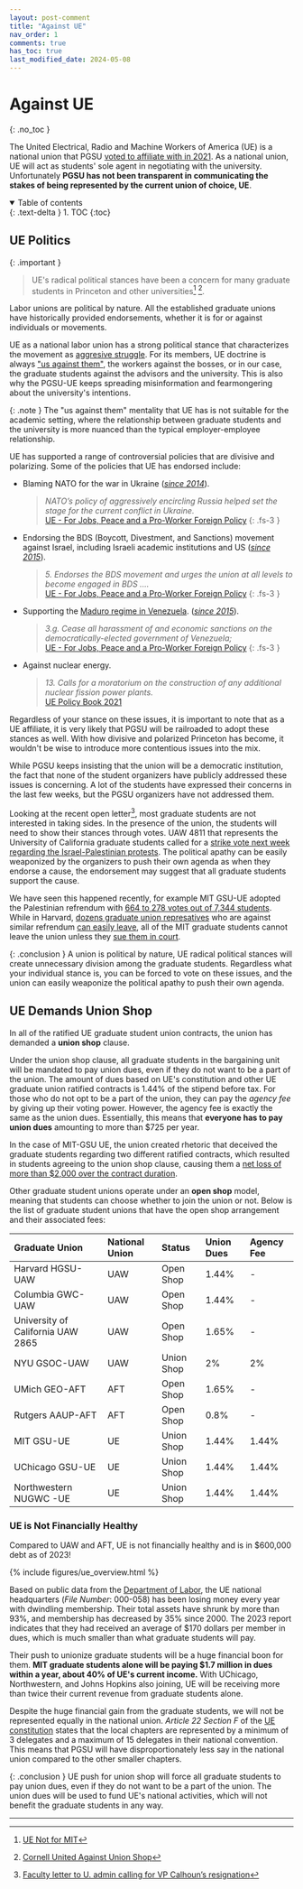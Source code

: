 ```yaml
---
layout: post-comment
title: "Against UE"
nav_order: 1
comments: true
has_toc: true
last_modified_date: 2024-05-08
---
```

# Against UE
{: .no_toc }

The United Electrical, Radio and Machine Workers of America (UE) is a national union that PGSU [voted to affiliate with in 2021](https://twitter.com/PrincetonGSU/status/1405556808228421634). As a national union, UE will act as students' sole agent in negotiating with the university. Unfortunately **PGSU has not been transparent in communicating the stakes of being represented by the current union of choice, UE**.

<details open markdown="block">
  <summary>
    Table of contents
  </summary>
  {: .text-delta }
  1. TOC
  {:toc}
</details>

## UE Politics

{: .important }
> UE's radical political stances have been a concern for many graduate students in Princeton and other universities[^uenotformit] [^cornellunited].

Labor unions are political by nature. All the established graduate unions have historically provided endorsements, whether it is for or against individuals or movements.

UE as a national labor union has a strong political stance that characterizes the movement as [aggresive struggle](https://www.ueunion.org/ue-policy/aggressive-struggle). For its members, UE doctrine is always ["us against them"](https://www.ueunion.org/ThemAndUs/), the workers against the bosses, or in our case, the graduate students against the advisors and the university. This is also why the PGSU-UE keeps spreading misinformation and fearmongering about the university's intentions.

{: .note }
The "us against them" mentality that UE has is not suitable for the academic setting, where the relationship between graduate students and the university is more nuanced than the typical employer-employee relationship.

UE has supported a range of controversial policies that are divisive and polarizing. Some of the policies that UE has endorsed include:

- Blaming NATO for the war in Ukraine ([*since 2014*](https://www.ueunion.org/political-action/2014/the-ukraine-crisis-and-the-new-cold-war-statement-of-the-ue-general-officers)).
  > *NATO’s policy of aggressively encircling Russia helped set the stage for the current conflict in Ukraine.*\
  > [UE - For Jobs, Peace and a Pro-Worker Foreign Policy](https://www.ueunion.org/ue-policy/for-peace-jobs-and-a-pro-worker-foreign-policy)
  {: .fs-3 }
- Endorsing the BDS (Boycott, Divestment, and Sanctions) movement against Israel, including Israeli academic institutions and US ([*since 2015*](https://www.ueunion.org/political-action/2015/BDS)).
  > *5. Endorses the BDS movement and urges the union at all levels to become engaged in BDS ....*\
  > [UE - For Jobs, Peace and a Pro-Worker Foreign Policy](https://www.ueunion.org/ue-policy/for-peace-jobs-and-a-pro-worker-foreign-policy)
  {: .fs-3 }
- Supporting the [Maduro regime in Venezuela](https://www.amnesty.org/en/location/americas/south-america/venezuela/report-venezuela/). ([*since 2015*](https://www.ueunion.org/political-action/2015/venezuela%E2%80%99s-democracy-is-not-a-threat-ue-officers-statement-on-us-sanctions)).
  > *3.g. Cease all harassment of and economic sanctions on the democratically-elected government of Venezuela;*\
  > [UE - For Jobs, Peace and a Pro-Worker Foreign Policy](https://www.ueunion.org/ue-policy/for-peace-jobs-and-a-pro-worker-foreign-policy)
  {: .fs-3 }
- Against nuclear energy.
  > *13. Calls for a moratorium on the construction of any additional nuclear fission power plants.*\
  > [UE Policy Book 2021](https://web.archive.org/web/20230308105846/https://www.ueunion.org/sites/default/files/UE_Policy_Book_2021_23.pdf)

Regardless of your stance on these issues, it is important to note that as a UE affiliate, it is very likely that PGSU will be railroaded to adopt these stances as well. With how divisive and polarized Princeton has become, it wouldn't be wise to introduce more contentious issues into the mix.

While PGSU keeps insisting that the union will be a democratic institution, the fact that none of the student organizers have publicly addressed these issues is concerning. A lot of the students have expressed their concerns in the last few weeks, but the PGSU organizers have not addressed them.

Looking at the recent open letter[^calhounletter], most graduate students are not interested in taking sides. In the presence of the union, the students will need to show their stances through votes. UAW 4811 that represents the University of California graduate students called for a [strike vote next week regarding the Israel-Palestinian protests](https://twitter.com/uaw_4811/status/1787543654615458162). The political apathy can be easily weaponized by the organizers to push their own agenda as when they endorse a cause, the endorsement may suggest that all graduate students support the cause.

We have seen this happened recently, for example MIT GSU-UE adopted the Palestinian refrendum with [664 to 278 votes out of 7,344 students](https://thetech.com/2024/04/25/gsu-ceasefire-referendum). While in Harvard, [dozens graduate union represatives](https://docs.google.com/document/d/1FBIDc59pyWFyetV5WkJyeYb_8sW1MGceYhlphsQ9LRM/edit) who are against similar refrendum [can easily leave](https://www.thecrimson.com/article/2023/11/21/hgsu-members-resign-bds/), all of the MIT graduate students cannot leave the union unless they [sue them in court](https://www.nrtw.org/news/mit-gsu-beck-charge-04262024/).

{: .conclusion }
A union is political by nature, UE radical political stances will create unnecessary division among the graduate students. Regardless what your individual stance is, you can be forced to vote on these issues, and the union can easily weaponize the political apathy to push their own agenda.

## UE Demands Union Shop

In all of the ratified UE graduate student union contracts, the union has demanded a **union shop** clause.

Under the union shop clause, all graduate students in the bargaining unit will be mandated to pay union dues, even if they do not want to be a part of the union. The amount of dues based on UE's constitution and other UE graduate union ratified contracts is 1.44% of the stipend before tax. For those who do not opt to be a part of the union, they can pay the *agency fee* by giving up their voting power. However, the agency fee is exactly the same as the union dues. Essentially, this means that **everyone has to pay union dues** amounting to more than $725 per year.

In the case of MIT-GSU UE, the union created rhetoric that deceived the graduate students regarding two different ratified contracts, which resulted in students agreeing to the union shop clause, causing them a [net loss of more than $2,000 over the contract duration](https://sites.google.com/view/cornell-united/union-shop/what-ue-wants?authuser=0#h.492zqvm8529o).

Other graduate student unions operate under an **open shop** model, meaning that students can choose whether to join the union or not. Below is the list of graduate student unions that have the open shop arrangement and their associated fees:

| Graduate Union | National Union | Status | Union Dues | Agency Fee |
| :- | :- | :- | :- | :- |
| Harvard HGSU-UAW | UAW | Open Shop | 1.44% | - |
| Columbia GWC-UAW | UAW | Open Shop | 1.44% | - |
| University of California UAW 2865 | UAW | Open Shop | 1.65% | - |
| NYU GSOC-UAW | UAW | Union Shop | 2% | 2% |
| UMich GEO-AFT | AFT | Open Shop | 1.65% | - |
| Rutgers AAUP-AFT | AFT | Open Shop | 0.8% | - |
| MIT GSU-UE | UE | Union Shop | 1.44% | 1.44% |
| UChicago GSU-UE | UE | Union Shop | 1.44% | 1.44% |
| Northwestern NUGWC -UE | UE | Union Shop | 1.44% | 1.44% |


### UE is Not Financially Healthy

Compared to UAW and AFT, UE is not financially healthy and is in $600,000 debt as of 2023!

{% include figures/ue_overview.html %}

Based on public data from the [Department of Labor](https://olmsapps.dol.gov/query/getOrgQry.do), the UE national headquarters (*File Number*: 000-058) has been losing money every year with dwindling membership. Their total assets have shrunk by more than 93%, and membership has decreased by 35% since 2000. The 2023 report indicates that they had received an average of $170 dollars per member in dues, which is much smaller than what graduate students will pay.

Their push to unionize graduate students will be a huge financial boon for them. **MIT graduate students alone will be paying $1.7 million in dues within a year, about 40% of UE's current income.** With UChicago, Northwestern, and Johns Hopkins also joining, UE will be receiving more than twice their current revenue from graduate students alone.

Despite the huge financial gain from the graduate students, we will not be represented equally in the national union. *Article 22 Section F* of the [UE constitution](https://www.ueunion.org/sites/default/files/UE_Constitution_2023_English.pdf) states that the local chapters are represented by a minimum of 3 delegates and a maximum of 15 delegates in their national convention. This means that PGSU will have disproportionately less say in the national union compared to the other smaller chapters.

{: .conclusion }
UE push for union shop will force all graduate students to pay union dues, even if they do not want to be a part of the union. The union dues will be used to fund UE's national activities, which will not benefit the graduate students in any way.

----

[^uenotformit]: [UE Not for MIT](https://www.uenotformit.org/)
[^cornellunited]: [Cornell United Against Union Shop](https://sites.google.com/view/cornell-united/home)
[^calhounletter]: [Faculty letter to U. admin calling for VP Calhoun’s resignation](https://www.dailyprincetonian.com/article/2024/05/princeton-opinion-opguest-faculty-open-letter-calhoun-resignation-student-protest-clio)


